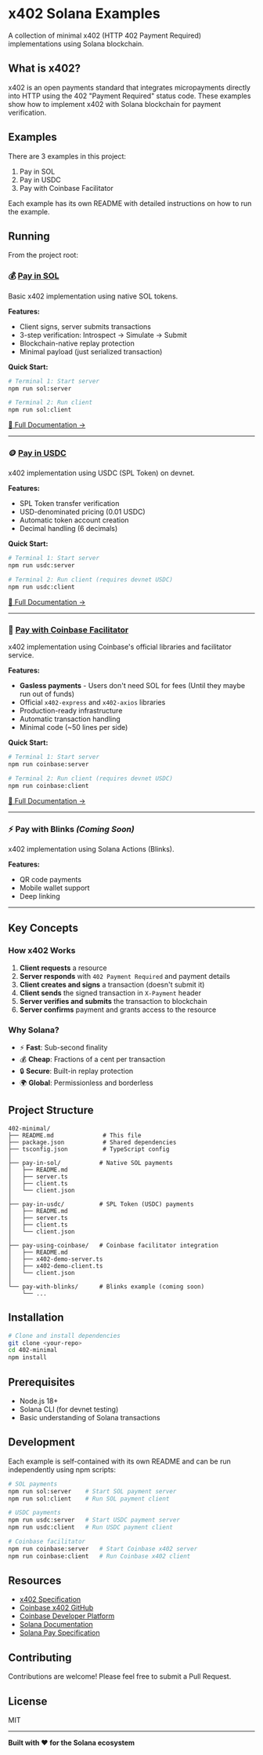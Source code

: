 # x402 Solana Examples

A collection of minimal x402 (HTTP 402 Payment Required) implementations using Solana blockchain.

## What is x402?

x402 is an open payments standard that integrates micropayments directly into HTTP using the 402 "Payment Required" status code. These examples show how to implement x402 with Solana blockchain for payment verification.

## Examples

There are 3 examples in this project:

1. Pay in SOL
2. Pay in USDC
3. Pay with Coinbase Facilitator

Each example has its own README with detailed instructions on how to run the example.

## Running

From the project root:

### 💰 [Pay in SOL](./pay-in-sol/)

Basic x402 implementation using native SOL tokens.

**Features:**

- Client signs, server submits transactions
- 3-step verification: Introspect → Simulate → Submit
- Blockchain-native replay protection
- Minimal payload (just serialized transaction)

**Quick Start:**

```bash
# Terminal 1: Start server
npm run sol:server

# Terminal 2: Run client
npm run sol:client
```

[📖 Full Documentation →](./pay-in-sol/README.md)

---

### 🪙 [Pay in USDC](./pay-in-usdc/)

x402 implementation using USDC (SPL Token) on devnet.

**Features:**

- SPL Token transfer verification
- USD-denominated pricing (0.01 USDC)
- Automatic token account creation
- Decimal handling (6 decimals)

**Quick Start:**

```bash
# Terminal 1: Start server
npm run usdc:server

# Terminal 2: Run client (requires devnet USDC)
npm run usdc:client
```

[📖 Full Documentation →](./pay-in-usdc/README.md)

---

### 🏦 [Pay with Coinbase Facilitator](./pay-using-coinbase/)

x402 implementation using Coinbase's official libraries and facilitator service.

**Features:**

- **Gasless payments** - Users don't need SOL for fees (Until they maybe run out of funds)
- Official `x402-express` and `x402-axios` libraries
- Production-ready infrastructure
- Automatic transaction handling
- Minimal code (~50 lines per side)

**Quick Start:**

```bash
# Terminal 1: Start server
npm run coinbase:server

# Terminal 2: Run client (requires devnet USDC)
npm run coinbase:client
```

[📖 Full Documentation →](./pay-using-coinbase/README.md)

---

### ⚡ Pay with Blinks _(Coming Soon)_

x402 implementation using Solana Actions (Blinks).

**Features:**

- QR code payments
- Mobile wallet support
- Deep linking

---

## Key Concepts

### How x402 Works

1. **Client requests** a resource
2. **Server responds** with `402 Payment Required` and payment details
3. **Client creates and signs** a transaction (doesn't submit it)
4. **Client sends** the signed transaction in `X-Payment` header
5. **Server verifies and submits** the transaction to blockchain
6. **Server confirms** payment and grants access to the resource

### Why Solana?

- ⚡ **Fast**: Sub-second finality
- 💰 **Cheap**: Fractions of a cent per transaction
- 🔒 **Secure**: Built-in replay protection
- 🌍 **Global**: Permissionless and borderless

## Project Structure

```
402-minimal/
├── README.md              # This file
├── package.json           # Shared dependencies
├── tsconfig.json          # TypeScript config
│
├── pay-in-sol/           # Native SOL payments
│   ├── README.md
│   ├── server.ts
│   ├── client.ts
│   └── client.json
│
├── pay-in-usdc/          # SPL Token (USDC) payments
│   ├── README.md
│   ├── server.ts
│   ├── client.ts
│   └── client.json
│
├── pay-using-coinbase/   # Coinbase facilitator integration
│   ├── README.md
│   ├── x402-demo-server.ts
│   ├── x402-demo-client.ts
│   └── client.json
│
└── pay-with-blinks/      # Blinks example (coming soon)
    └── ...
```

## Installation

```bash
# Clone and install dependencies
git clone <your-repo>
cd 402-minimal
npm install
```

## Prerequisites

- Node.js 18+
- Solana CLI (for devnet testing)
- Basic understanding of Solana transactions

## Development

Each example is self-contained with its own README and can be run independently using npm scripts:

```bash
# SOL payments
npm run sol:server    # Start SOL payment server
npm run sol:client    # Run SOL payment client

# USDC payments
npm run usdc:server   # Start USDC payment server
npm run usdc:client   # Run USDC payment client

# Coinbase facilitator
npm run coinbase:server   # Start Coinbase x402 server
npm run coinbase:client   # Run Coinbase x402 client
```

## Resources

- [x402 Specification](https://x402.org)
- [Coinbase x402 GitHub](https://github.com/coinbase/x402)
- [Coinbase Developer Platform](https://portal.cdp.coinbase.com/)
- [Solana Documentation](https://docs.solana.com)
- [Solana Pay Specification](https://docs.solanapay.com)

## Contributing

Contributions are welcome! Please feel free to submit a Pull Request.

## License

MIT

---

**Built with ❤️ for the Solana ecosystem**
